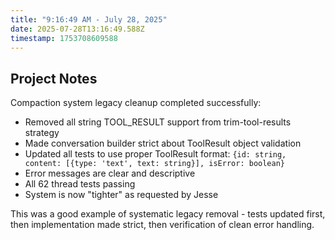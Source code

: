 ```yaml
---
title: "9:16:49 AM - July 28, 2025"
date: 2025-07-28T13:16:49.588Z
timestamp: 1753708609588
---
```


## Project Notes

Compaction system legacy cleanup completed successfully:

- Removed all string TOOL_RESULT support from trim-tool-results strategy  
- Made conversation builder strict about ToolResult object validation
- Updated all tests to use proper ToolResult format: `{id: string, content: [{type: 'text', text: string}], isError: boolean}`
- Error messages are clear and descriptive
- All 62 thread tests passing
- System is now "tighter" as requested by Jesse

This was a good example of systematic legacy removal - tests updated first, then implementation made strict, then verification of clean error handling.
